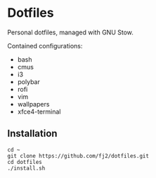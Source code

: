 # Dotfiles
Personal dotfiles, managed with GNU Stow.

Contained configurations:
* bash
* cmus
* i3
* polybar
* rofi
* vim
* wallpapers
* xfce4-terminal

Installation
------------
```
cd ~
git clone https://github.com/fj2/dotfiles.git
cd dotfiles
./install.sh
```
